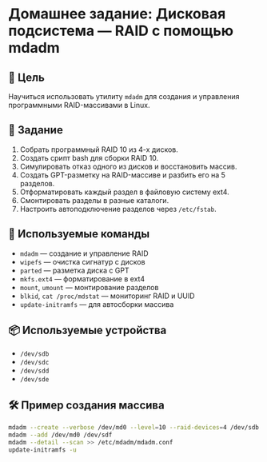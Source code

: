 # Домашнее задание: Дисковая подсистема — RAID с помощью mdadm

## 🎯 Цель

Научиться использовать утилиту `mdadm` для создания и управления программными RAID-массивами в Linux.

## 📌 Задание

1. Собрать программный RAID 10 из 4-х дисков.
2. Создать срипт bash для сборки RAID 10.
3. Симулировать отказ одного из дисков и восстановить массив.
4. Создать GPT-разметку на RAID-массиве и разбить его на 5 разделов.
5. Отформатировать каждый раздел в файловую систему ext4.
6. Смонтировать разделы в разные каталоги.
7. Настроить автоподключение разделов через `/etc/fstab`.

## 🧰 Используемые команды

- `mdadm` — создание и управление RAID
- `wipefs` — очистка сигнатур с дисков
- `parted` — разметка диска с GPT
- `mkfs.ext4` — форматирование в ext4
- `mount`, `umount` — монтирование разделов
- `blkid`, `cat /proc/mdstat` — мониторинг RAID и UUID
- `update-initramfs` — для автосборки массива

## 📦 Используемые устройства

- `/dev/sdb`  
- `/dev/sdc`  
- `/dev/sdd`  
- `/dev/sde`  

## 🛠️ Пример создания массива

```bash
mdadm --create --verbose /dev/md0 --level=10 --raid-devices=4 /dev/sdb /dev/sdc /dev/sdd /dev/sde
mdadm --add /dev/md0 /dev/sdf
mdadm --detail --scan >> /etc/mdadm/mdadm.conf
update-initramfs -u
